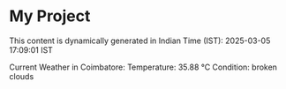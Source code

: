 # My Project

This content is dynamically generated in Indian Time (IST): 2025-03-05 17:09:01 IST


Current Weather in Coimbatore:
Temperature: 35.88 °C
Condition: broken clouds
